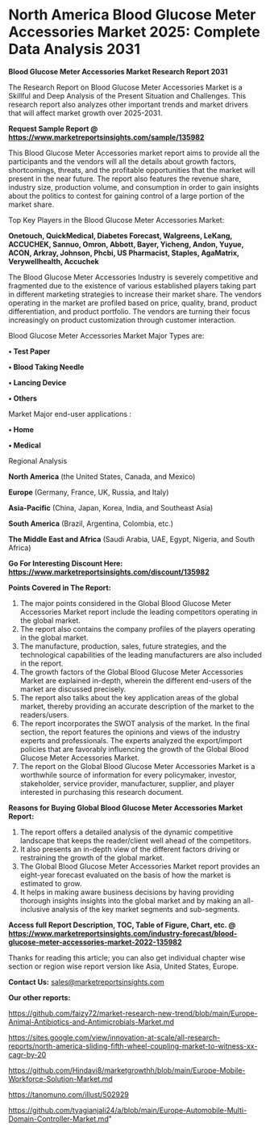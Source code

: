 # North America Blood Glucose Meter Accessories Market 2025: Complete Data Analysis 2031

<strong>Blood Glucose Meter Accessories Market Research Report 2031</strong>

The Research Report on Blood Glucose Meter Accessories Market is a Skillful and Deep Analysis of the Present Situation and Challenges. This research report also analyzes other important trends and market drivers that will affect market growth over 2025-2031.

<strong>Request Sample Report @ <a href=https://www.marketreportsinsights.com/sample/135982>https://www.marketreportsinsights.com/sample/135982</a></strong>

This Blood Glucose Meter Accessories market report aims to provide all the participants and the vendors will all the details about growth factors, shortcomings, threats, and the profitable opportunities that the market will present in the near future. The report also features the revenue share, industry size, production volume, and consumption in order to gain insights about the politics to contest for gaining control of a large portion of the market share.

Top Key Players in the Blood Glucose Meter Accessories Market:

<strong>Onetouch, QuickMedical, Diabetes Forecast, Walgreens, LeKang, ACCUCHEK, Sannuo, Omron, Abbott, Bayer, Yicheng, Andon, Yuyue, ACON, Arkray, Johnson, Phcbi, US Pharmacist, Staples, AgaMatrix, Verywellhealth, Accuchek</strong>

The Blood Glucose Meter Accessories Industry is severely competitive and fragmented due to the existence of various established players taking part in different marketing strategies to increase their market share. The vendors operating in the market are profiled based on price, quality, brand, product differentiation, and product portfolio. The vendors are turning their focus increasingly on product customization through customer interaction.

Blood Glucose Meter Accessories Market Major Types are:

<strong>• Test Paper

• Blood Taking Needle

• Lancing Device

• Others</strong>

Market Major end-user applications :

<strong>• Home

• Medical</strong>

Regional Analysis

</u><strong><b>North America</b></strong> (the United States, Canada, and Mexico)

<strong><b>Europe </b></strong>(Germany, France, UK, Russia, and Italy)

<strong><b>Asia-Pacific</b></strong> (China, Japan, Korea, India, and Southeast Asia)

<strong><b>South America</b></strong> (Brazil, Argentina, Colombia, etc.)

<strong><b>The Middle East and Africa</b></strong> (Saudi Arabia, UAE, Egypt, Nigeria, and South Africa)

<strong>Go For Interesting Discount Here: <a href=https://www.marketreportsinsights.com/discount/135982>https://www.marketreportsinsights.com/discount/135982</a></strong>

<strong>Points Covered in The Report:</strong>
<ol>
  <li>The major points considered in the Global Blood Glucose Meter Accessories Market report include the leading competitors operating in the global market.</li>
  <li>The report also contains the company profiles of the players operating in the global market.</li>
  <li>The manufacture, production, sales, future strategies, and the technological capabilities of the leading manufacturers are also included in the report.</li>
  <li>The growth factors of the Global Blood Glucose Meter Accessories Market are explained in-depth, wherein the different end-users of the market are discussed precisely.</li>
  <li>The report also talks about the key application areas of the global market, thereby providing an accurate description of the market to the readers/users.</li>
  <li>The report incorporates the SWOT analysis of the market. In the final section, the report features the opinions and views of the industry experts and professionals. The experts analyzed the export/import policies that are favorably influencing the growth of the Global Blood Glucose Meter Accessories Market.</li>
  <li>The report on the Global Blood Glucose Meter Accessories Market is a worthwhile source of information for every policymaker, investor, stakeholder, service provider, manufacturer, supplier, and player interested in purchasing this research document.</li>
</ol>
<strong>Reasons for Buying Global Blood Glucose Meter Accessories Market Report:</strong>

<ol>
  <li>The report offers a detailed analysis of the dynamic competitive landscape that keeps the reader/client well ahead of the competitors.</li>
  <li>It also presents an in-depth view of the different factors driving or restraining the growth of the global market.</li>
  <li>The Global Blood Glucose Meter Accessories Market report provides an eight-year forecast evaluated on the basis of how the market is estimated to grow.</li>
  <li>It helps in making aware business decisions by having providing thorough insights insights into the global market and by making an all-inclusive analysis of the key market segments and sub-segments.</li>
</ol>
<strong>Access full Report Description, TOC, Table of Figure, Chart, etc. @ <a href=https://www.marketreportsinsights.com/industry-forecast/blood-glucose-meter-accessories-market-2022-135982>https://www.marketreportsinsights.com/industry-forecast/blood-glucose-meter-accessories-market-2022-135982</a></strong>


Thanks for reading this article; you can also get individual chapter wise section or region wise report version like Asia, United States, Europe.

<strong>Contact Us:</strong>
sales@marketreportsinsights.com

<strong>Our other reports:</strong>

<a href=https://github.com/faizy72/market-research-new-trend/blob/main/Europe-Animal-Antibiotics-and-Antimicrobials-Market.md>https://github.com/faizy72/market-research-new-trend/blob/main/Europe-Animal-Antibiotics-and-Antimicrobials-Market.md</a>

<a href=https://sites.google.com/view/innovation-at-scale/all-research-reports/north-america-sliding-fifth-wheel-coupling-market-to-witness-xx-cagr-by-20>https://sites.google.com/view/innovation-at-scale/all-research-reports/north-america-sliding-fifth-wheel-coupling-market-to-witness-xx-cagr-by-20</a>

<a href=https://github.com/Hindavi8/marketgrowthh/blob/main/Europe-Mobile-Workforce-Solution-Market.md>https://github.com/Hindavi8/marketgrowthh/blob/main/Europe-Mobile-Workforce-Solution-Market.md</a>

<a href=https://tanomuno.com/illust/502929>https://tanomuno.com/illust/502929</a>

<a href=https://github.com/tyagianjali24/a/blob/main/Europe-Automobile-Multi-Domain-Controller-Market.md>https://github.com/tyagianjali24/a/blob/main/Europe-Automobile-Multi-Domain-Controller-Market.md</a>"
